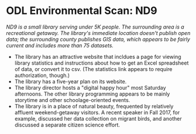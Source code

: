 #  ODL Environmental Scan: ND9

*ND9 is a small library serving under 5K people. The surrounding area is a recreational getaway. The library's immediate location doesn't publish open data; the surrounding county publishes GIS data, which appears to be fairly current and includes more than 75 datasets.*

- The library has an attractive website that incldues a page for viewing library statistics and instructions about how to get an Excel spreadsheet of data, or convert it to csv. (The statistics link appears to require authorization, though.)
- The library has a five-year plan on its website.
- The library director hosts a "digital happy hour" most Saturday afternoons. The other library programming appears to be mainly storytime and other schoolage-oriented events.
- The library is in a place of natural beauty, frequented by relatively affluent weekend-getaway visitors. A recent speaker in Fall 2017, for example, discussed her data collection on migrant birds, and another discussed a separate citizen science effort.

